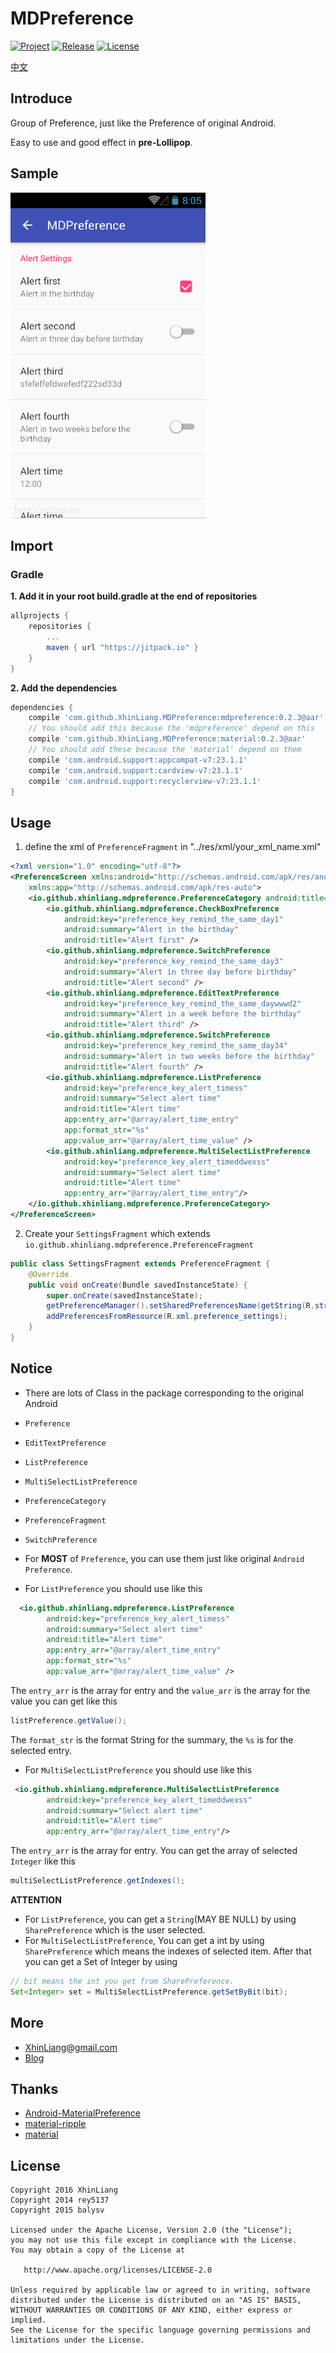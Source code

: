 # MDPreference
[![Project](https://img.shields.io/badge/Android-MDPreference-lightgrey.svg)](https://github.com/XhinLiang/MDPreference)
[![Release](https://jitpack.io/v/XhinLiang/MDPreference.svg)](https://jitpack.io/#XhinLiang/MDPreference)
[![License](https://img.shields.io/badge/license-Apache%202-blue.svg)](http://www.apache.org/licenses/LICENSE-2.0)

[中文](http://xhinliang.github.io/2016/03/11/Think_about_Preference/)

## Introduce
Group of Preference, just like the Preference of original Android.

Easy to use and good effect in **pre-Lollipop**.

## Sample
![Sample](sample.gif)

## Import

### Gradle
**1. Add it in your root build.gradle at the end of repositories**

``` groovy
allprojects {
	repositories {
		...
		maven { url "https://jitpack.io" }
	}
}
```
**2. Add the dependencies**

``` groovy
dependencies {
	compile 'com.github.XhinLiang.MDPreference:mdpreference:0.2.3@aar'
	// You should add this because the 'mdpreference' depend on this
    compile 'com.github.XhinLiang.MDPreference:material:0.2.3@aar'
    // You should add these because the 'material' depend on them
    compile 'com.android.support:appcompat-v7:23.1.1'
    compile 'com.android.support:cardview-v7:23.1.1'
    compile 'com.android.support:recyclerview-v7:23.1.1'
}
```

## Usage

1. define the xml of `PreferenceFragment` in "../res/xml/your_xml_name.xml"
``` xml
<?xml version="1.0" encoding="utf-8"?>
<PreferenceScreen xmlns:android="http://schemas.android.com/apk/res/android"
    xmlns:app="http://schemas.android.com/apk/res-auto">
    <io.github.xhinliang.mdpreference.PreferenceCategory android:title="Alert Settings">
        <io.github.xhinliang.mdpreference.CheckBoxPreference
            android:key="preference_key_remind_the_same_day1"
            android:summary="Alert in the birthday"
            android:title="Alert first" />
        <io.github.xhinliang.mdpreference.SwitchPreference
            android:key="preference_key_remind_the_same_day3"
            android:summary="Alert in three day before birthday"
            android:title="Alert second" />
        <io.github.xhinliang.mdpreference.EditTextPreference
            android:key="preference_key_remind_the_same_daywwwd2"
            android:summary="Alert in a week before the birthday"
            android:title="Alert third" />
        <io.github.xhinliang.mdpreference.SwitchPreference
            android:key="preference_key_remind_the_same_day34"
            android:summary="Alert in two weeks before the birthday"
            android:title="Alert fourth" />
        <io.github.xhinliang.mdpreference.ListPreference
            android:key="preference_key_alert_timess"
            android:summary="Select alert time"
            android:title="Alert time"
            app:entry_arr="@array/alert_time_entry"
            app:format_str="%s"
            app:value_arr="@array/alert_time_value" />
        <io.github.xhinliang.mdpreference.MultiSelectListPreference
            android:key="preference_key_alert_timeddwexss"
            android:summary="Select alert time"
            android:title="Alert time"
            app:entry_arr="@array/alert_time_entry"/>
    </io.github.xhinliang.mdpreference.PreferenceCategory>
</PreferenceScreen>
```
2. Create your `SettingsFragment` which extends `io.github.xhinliang.mdpreference.PreferenceFragment`
``` java
public class SettingsFragment extends PreferenceFragment {
    @Override
    public void onCreate(Bundle savedInstanceState) {
        super.onCreate(savedInstanceState);
        getPreferenceManager().setSharedPreferencesName(getString(R.string.app_name));
        addPreferencesFromResource(R.xml.preference_settings);
    }
}
```

## Notice
- There are lots of Class in the package corresponding to the original Android
 - `Preference`
 - `EditTextPreference`
 - `ListPreference`
 - `MultiSelectListPreference`
 - `PreferenceCategory`
 - `PreferenceFragment`
 - `SwitchPreference`

- For **MOST** of `Preference`, you can use them just like original `Android Preference`.

- For `ListPreference` you should use like this
``` xml
  <io.github.xhinliang.mdpreference.ListPreference
        android:key="preference_key_alert_timess"
        android:summary="Select alert time"
        android:title="Alert time"
        app:entry_arr="@array/alert_time_entry"
        app:format_str="%s"
        app:value_arr="@array/alert_time_value" />
```
The `entry_arr` is the array for entry and the `value_arr` is the array for the value you can get like this
``` java
listPreference.getValue();
```

The `format_str` is the format String for the summary, the `%s` is for the selected entry.

- For `MultiSelectListPreference` you should use like this
``` xml
 <io.github.xhinliang.mdpreference.MultiSelectListPreference
        android:key="preference_key_alert_timeddwexss"
        android:summary="Select alert time"
        android:title="Alert time"
        app:entry_arr="@array/alert_time_entry"/>
```
The `entry_arr` is the array for entry.
You can get the array of selected `Integer` like this
``` java
multiSelectListPreference.getIndexes();
```

**ATTENTION**
- For `ListPreference`, you can get a `String`(MAY BE NULL) by using `SharePreference` which is the user selected.
- For `MultiSelectListPreference`, You can get a int by using `SharePreference` which means the indexes of selected item. After that you can get a Set of Integer by using
``` java
// bit means the int you get from SharePreference.
Set<Integer> set = MultiSelectListPreference.getSetByBit(bit);
```

## More
- XhinLiang@gmail.com
- [Blog](http://xhinliang.github.io)

## Thanks
- [Android-MaterialPreference](https://github.com/jenzz/Android-MaterialPreference)
- [material-ripple](https://github.com/balysv/material-ripple)
- [material](https://github.com/rey5137/material)

## License

    Copyright 2016 XhinLiang
    Copyright 2014 rey5137
    Copyright 2015 balysv

    Licensed under the Apache License, Version 2.0 (the "License");
    you may not use this file except in compliance with the License.
    You may obtain a copy of the License at

       http://www.apache.org/licenses/LICENSE-2.0

    Unless required by applicable law or agreed to in writing, software
    distributed under the License is distributed on an "AS IS" BASIS,
    WITHOUT WARRANTIES OR CONDITIONS OF ANY KIND, either express or implied.
    See the License for the specific language governing permissions and
    limitations under the License.

